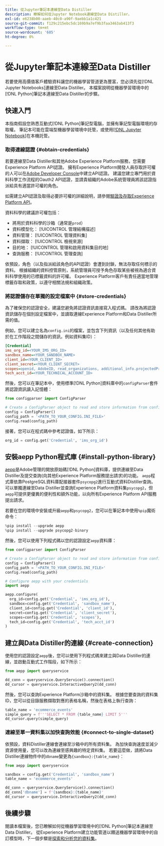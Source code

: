 ```yaml
---
title: 從Jupyter筆記本連線至Data Distiller
description: 瞭解如何從Jupyter Notebook連線至Data Distiller。
exl-id: e6238b00-aaeb-40c0-a90f-9aebb1a1c421
source-git-commit: f129c215ebc5dc169b9a7ef9b3faa3463ab413f3
workflow-type: tm+mt
source-wordcount: '685'
ht-degree: 0%

---
```


# 從Jupyter筆記本連線至Data Distiller

若要使用高價值客戶體驗資料讓您的機器學習管道更為豐富，您必須先從[!DNL Jupyter Notebooks]連線至Data Distiller。 本檔案說明從機器學習環境中的[!DNL Python]筆記本連線至Data Distiller的步驟。

## 快速入門

本指南假設您熟悉互動式[!DNL Python]筆記型電腦，並擁有筆記型電腦環境的存取權。 筆記本可能在雲端型機器學習環境中託管，或使用[[!DNL Jupyter Notebook]](https://jupyter.org/)在本機託管。

### 取得連線認證 {#obtain-credentials}

若要連線至Data Distiller和其他Adobe Experience Platform服務，您需要Experience Platform API認證。 擁有Experience Platform開發人員存取許可權的人可以在[Adobe Developer Console](https://developer.adobe.com/console/home)中建立API認證。 建議您建立專門用於資料科學工作流程的Oauth2 API認證，並請貴組織的Adobe系統管理員將該認證指派給具有適當許可權的角色。

如需建立API認證及取得必要許可權的詳細說明，請參閱[驗證及存取Experience Platform API](../../../landing/api-authentication.md)。

資料科學的建議許可權包括：

- 將用於資料科學的沙箱（通常是`prod`）
- 資料模型化： [!UICONTROL 管理結構描述]
- 資料管理： [!UICONTROL 管理資料集]
- 資料擷取： [!UICONTROL 檢視來源]
- 目的地： [!UICONTROL 管理和啟用資料集目的地]
- 查詢服務： [!UICONTROL 管理查詢]

依預設，角色（以及指派給該角色的API認證）會遭到封鎖，無法存取任何標示的資料。 根據組織的資料控管原則，系統管理員可授予角色存取某些被視為適合資料科學使用的已標籤資料的許可權。 Experience Platform客戶有責任適當地管理標籤存取和政策，以遵守相關法規和組織政策。

### 將認證儲存在單獨的設定檔案中 {#store-credentials}

為了確保您的認證安全，建議您避免將認證資訊直接寫入程式碼。 請改為將認證資訊儲存在個別設定檔案中，並讀取連線Experience Platform和Data Distiller所需的值。

例如，您可以建立名為`config.ini`的檔案，並包含下列資訊（以及任何其他有助於在工作階段之間儲存的資訊，例如資料集ID）：

```ini
[Credential]
ims_org_id=<YOUR_IMS_ORG_ID>
sandbox_name=<YOUR_SANDBOX_NAME>
client_id=<YOUR_CLIENT_ID>
client_secret=<YOUR_CLIENT_SECRET>
scopes=openid, AdobeID, read_organizations, additional_info.projectedProductContext, session
tech_acct_id=<YOUR_TECHNICAL_ACCOUNT_ID>
```

然後，您可以在筆記本中，使用標準[!DNL Python]資料庫中的`configParser`套件將認證資訊讀入記憶體：

```python
from configparser import ConfigParser

# Create a ConfigParser object to read and store information from config.ini
config = ConfigParser()
config_path = '<PATH_TO_YOUR_CONFIG.INI_FILE>'
config.read(config_path)
```

接著，您可以在程式碼中參考認證值，如下所示：

```python
org_id = config.get('Credential', 'ims_org_id')
```

## 安裝aepp Python程式庫 {#install-python-library}

[aepp](https://github.com/adobe/aepp/tree/main)是Adobe管理的開放原始碼[!DNL Python]資料庫，提供連線至Data Distiller及提交查詢(向其他Experience Platform服務提出請求)的功能。 `aepp`程式庫依靠PostgreSQL資料庫配接器套件`psycopg2`進行互動式資料Distiller查詢。 可以單獨連線至Data Distiller並查詢Experience Platform資料集`psycopg2`，但`aepp`可提供更優異的便利性和額外功能，以向所有Experience Platform API服務提出請求。

若要在您的環境中安裝或升級`aepp`和`psycopg2`，您可以在筆記本中使用`%pip`魔術命令：

```python
%pip install --upgrade aepp
%pip install --upgrade psycopg2-binary
```

然後，您可以使用下列程式碼以您的認證設定`aepp`資料庫：

```python
from configparser import ConfigParser

# Create a ConfigParser object to read and store information from config.ini
config = ConfigParser()
config_path = '<PATH_TO_YOUR_CONFIG.INI_FILE>'
config.read(config_path)

# Configure aepp with your credentials
import aepp

aepp.configure(
  org_id=config.get('Credential', 'ims_org_id'),
  sandbox=config.get('Credential', 'sandbox_name'),
  client_id=config.get('Credential', 'client_id'), 
  secret=config.get('Credential', 'client_secret'),
  scopes=config.get('Credential', 'scopes'),
  tech_id=config.get('Credential', 'tech_acct_id')
)
```

## 建立與Data Distiller的連線 {#create-connection}

使用您的認證設定`aepp`後，您可以使用下列程式碼來建立與Data Distiller的連線，並啟動互動式工作階段，如下所示：

```python
from aepp import queryservice

dd_conn = queryservice.QueryService().connection()
dd_cursor = queryservice.InteractiveQuery2(dd_conn)
```

然後，您可以查詢Experience Platform沙箱中的資料集。 根據您要查詢的資料集ID，您可以從目錄服務擷取對應的表格名稱，然後在表格上執行查詢：

```python
table_name = 'ecommerce_events'
simple_query = f'''SELECT * FROM {table_name} LIMIT 5'''
dd_cursor.query(simple_query)
```

### 連線至單一資料集以加快查詢效能 {#connect-to-single-dataset}

依預設，資料Distiller連線會連線至沙箱中的所有資料集。 為加快查詢速度並減少資源使用量，您可以改為連線至感興趣的特定資料集。 若要這麼做，請將Data Distiller連線物件中的`dbname`變更為`{sandbox}:{table_name}`：

```python
from aepp import queryservice

sandbox = config.get('Credential', 'sandbox_name')
table_name = 'ecommerce_events'

dd_conn = queryservice.QueryService().connection()
dd_conn['dbname'] = f'{sandbox}:{table_name}'
dd_cursor = queryservice.InteractiveQuery2(dd_conn)
```

## 後續步驟

閱讀本檔案後，您已瞭解如何從機器學習環境中的[!DNL Python]筆記本連線至Data Distiller。 從Experience Platform建立功能管道以饋送機器學習環境中的自訂模型時，下一個步驟是[探索和分析您的資料集](./exploratory-analysis.md)。
